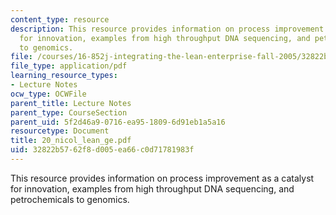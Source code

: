 ```yaml
---
content_type: resource
description: This resource provides information on process improvement as a catalyst
  for innovation, examples from high throughput DNA sequencing, and petrochemicals
  to genomics.
file: /courses/16-852j-integrating-the-lean-enterprise-fall-2005/32822b5762f8d005ea66c0d71781983f_20_nicol_lean_ge.pdf
file_type: application/pdf
learning_resource_types:
- Lecture Notes
ocw_type: OCWFile
parent_title: Lecture Notes
parent_type: CourseSection
parent_uid: 5f2d46a9-0716-ea95-1809-6d91eb1a5a16
resourcetype: Document
title: 20_nicol_lean_ge.pdf
uid: 32822b57-62f8-d005-ea66-c0d71781983f
---
```

This resource provides information on process improvement as a catalyst for innovation, examples from high throughput DNA sequencing, and petrochemicals to genomics.


